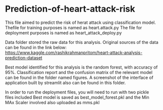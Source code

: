 # Prediction-of-heart-attack-risk



This file aimed to predict the risk of herat attack using classification model.
Thefile for training purposes is named as heart.attack.py
The file for deployment purposes is named as heart_attack_deploy.py

Data folder stored the raw data for this analysis.
Original sources of the data can be found in the link below:
https://www.kaggle.com/rashikrahmanpritom/heart-attack-analysis-prediction-dataset

Best model identified for this analysis is the random forest, with accuracy of 95%.
Classification report and the confusion matrix of the relevant model can be found in the folder named figures.
A screenshot of the interface of application built by streamlit also can be found in this folder.

In order to run the deployment files, you will need to run with two pickle files included
Best model is saved as best_model_forest.pkl and the Min MAx Scaler involved also uploaded as mms.pkl

